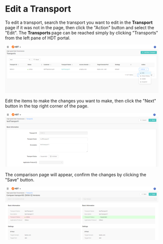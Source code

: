 # Edit a Transport

To edit a transport, search the transport you want to edit in the <strong> Transport </strong> page if it was not in the page, then click the "Action" button and select the "Edit".
The <strong> Transports </strong> page can be reached simply by clicking "Transports" from the left pane of HDT portal.

![null](</docs/resources/images/transports/edit-transport-1.png>)

Edit the items to make the changes you want to make, then click the "Next" button in the top right corner of the page.

![null](</docs/resources/images/transports/edit-transport-2.png>)

The comparison page will appear, confirm the changes by clicking the "Save" button.

![null](</docs/resources/images/transports/edit-transport-3.png>)

